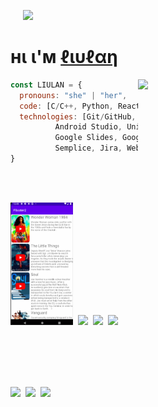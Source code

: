 
&nbsp;&nbsp;&nbsp;&nbsp; <img src="https://user-images.githubusercontent.com/37808313/125497048-95638507-d739-43af-8cf0-f5f2f7f478d6.gif" width="200">

# нι ι'м [ℓιυℓαη](https://www.linkedin.com/in/liulanzheng/)

<!-- <img align="right" src="https://github.com/liulanz/liulanz/blob/main/guinea_pig.gif" width="230"> -->
<img align ="right" src="https://user-images.githubusercontent.com/37808313/125531046-3af672b2-a8c7-4e7f-b2bd-8aa76b7f6384.png" width="300"> 

```javascript
const LIULAN = {
  pronouns: "she" | "her",
  code: [C/C++, Python, React, HTML, CSS/Bootstrap, JavaScript, JSON, SQL, Java, C# ],
  technologies: [Git/GitHub, Unix, Linux, MongoDB, Spark, Neo4j,
          Android Studio, Unity,Adobe Photoshop, Illustrator,
          Google Slides, Google Sheets, Google Docs, Trello Board, 
          Semplice, Jira, Webflow, WordPress, DBT]
}
```



<br/>
<br/>

[<img width=100px src="https://github.com/liulanz/Flix/blob/master/gif_demo/flix_demo_portrait.gif">](https://github.com/liulanz/Flix)&nbsp;
[<img width=100px src="https://github.com/liulanz/Instagram-Parse-App/blob/master/demo/part2.gif">](https://github.com/liulanz/Instagram-Parse-App)&nbsp;
[<img width=100px src="https://github.com/liulanz/Twitter-Client/blob/master/demo/part2.gif">](https://github.com/liulanz/Twitter-Client)&nbsp;
[<img width=120px src="https://user-images.githubusercontent.com/37808313/119296418-def04700-bc26-11eb-974e-6acfa47644a9.gif">](https://github.com/CodePath-O-1/Fix-It)

<br/>
<br/>
<br/>
<br/>


[<img width=250px src="./66codedemo.gif">](https://junbinliang.github.io/Leetcode-TutorialBlog/#/)&nbsp;
[<img width=250px src="https://user-images.githubusercontent.com/37808313/118061454-f3992900-b362-11eb-8efe-f4d1a65f6ca6.gif">](https://ctp-anime-rec-system.herokuapp.com/)&nbsp;
[<img width=250px src="https://github.com/liulanz/Recycling-VR-Game-in-School-Hallway/blob/master/demos/demo.gif">](https://github.com/liulanz/Recycling-VR-Game-in-School-Hallway)
